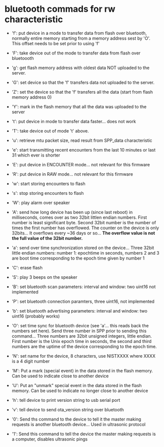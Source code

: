 # bluetooth commads for rw characteristic

- 'f': put device in a mode to transfer data from flash over bluetooth, normally entire memory starting from a memory address sest by 'O'.   This offset needs to be set prior to using 'f'
- 'F': take device out of the mode to transfer data from flash over bluetoooth
- 'g': get flash memory address with oldest data NOT uploaded to the server.
- 'G': set device so that the 'f' transfers data not uploaded to the server.
- 'Z': set the device so that the 'f' transfers all the data (start from flash memory address 0)
- 'Y': mark in the flash memory that all the data was uploaded to the server
- 't': put device in mode to transfer data faster... does not work
- 'T': take device out of mode 't' above.  
- 'u': retrieve mtu packet size, read result from SPP_data characteristic
- 'e': start transmitting recent encounters from the last 10 minutes or last 31 which ever is shorter
- 'E': put device in ENCOUNTER mode... not relevant for this firmware
- 'R': put device in RAW mode... not relevant for this firmware

- 'w': start storing encounters to flash
- 's': stop storing encounters to flash

- 'W': play alarm over speaker

- 'A': send how long device has been up (since last reboot) in milliseconds, comes over as two 32bit littlen endian numbers.   First number is least significant byte.   Second 32bit number is the number of times the first number has overflowed.  The counter on the device is only 32bits... It overflows every ~36 days or so... **The overflow value is not the full value of the 32bit number.**

- 'a': send over time synchronization stored on the device... Three 32bit little endian numbers:  number 1:  epochtime in seconds, numbers 2 and 3 are boot time corresponding to the epoch time given by number 1

- 'C': erase flash

- 'S': play 3 beeps on the speaker

- 'B': set bluetooth scan parameters:  interval and window: two uint16  not implemented

- 'P': set bluetooth connection paramters, three uint16, not implemented

- 'b': set bluetooth advertising parameters: interval and window: two uint16 (probably works)

- 'O': set time sync for bluetooth device (see 'a'... this reads back the numbers set here).  Send three number in SPP prior to sending this command... Three numbers are 32bit unsigned integers, little endian.  First number is the Unix epoch time in seconds, the second and third numbers are the uptime of the device corresponding to the epoch time.

- 'N': set name for the device, 8 characters, use NISTXXXX where XXXX is a 4 digit number

- 'M': Put a mark (special event) in the data stored in the flash memory.   Can be used to indicate close to another device
- 'U': Put an "unmark" special event in the data stored in the flash memory.  Can be used to indicate no longer close to another device
- 'h': tell device to print version string to usb serial port
- 'v': tell device to send ota_version string over bluetooth
- '0': Send ths command to the device to tell it the master making requests is another bluetooth device... Used in ultrasonic protocol

- '1': Send this command to tell the device the master making requests is a computer, disables ultrasonic pings

